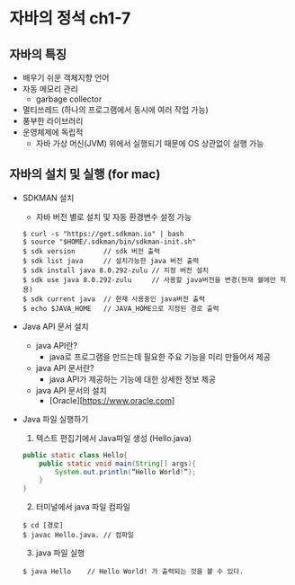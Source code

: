 자바의 정석 ch1-7
=====================

자바의 특징
---------------------

+ 배우기 쉬운 객체지향 언어
+ 자동 메모리 관리
	- garbage collector
+ 멀티쓰레드 (하나의 프로그램에서 동시에 여러 작업 가능)
+ 풍부한 라이브러리
+ 운영체제에 독립적
	- 자바 가상 머신(JVM) 위에서 실행되기 때문에 OS 상관없이 실행 가능 

자바의 설치 및 실행 (for mac) 
-----------------------

+ SDKMAN 설치
	- 자바 버전 별로 설치 및 자동 환경변수 설정 가능 
	```
	$ curl -s "https://get.sdkman.io" | bash 
	$ source "$HOME/.sdkman/bin/sdkman-init.sh"
	$ sdk version 		// sdk 버전 출력
	$ sdk list java		// 설치가능한 java 버전 출력
	$ sdk install java 8.0.292-zulu // 지정 버전 설치
	$ sdk use java 8.0.292-zulu 	// 사용할 java버전을 변경(현재 쉘에만 적용)  
 	$ sdk current java 	// 현재 사용중인 java버전 출력  
 	$ echo $JAVA_HOME	// JAVA_HOME으로 지정된 경로 출력
	```

+ Java API 문서 설치 
	- java API란? 
		* java로 프로그램을 만드는데 필요한 주요 기능을 미리 만들어서 제공 
	- java API 문서란?
		* java API가 제공하는 기능에 대한 상세한 정보 제공 
	- java API 문서의 설치 
		* [Oracle][https://www.oracle.com]

+ Java 파일 실행하기
	1. 텍스트 편집기에서 Java파일 생성 (Hello.java)
	```java
	public static class Hello{
		public static void main(String[] args){
			System.out.println(“Hello World!”);
		}
	}
	```
	2. 터미널에서 java 파일 컴파일
	```
	$ cd [경로]
	$ javac Hello.java. // 컴파일 
	```
	3. java 파일 실행
	```
	$ java Hello 	// Hello World! 가 출력되는 것을 볼 수 있다.
	```